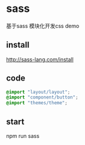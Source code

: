 # sass
基于sass 模块化开发css demo
## install
http://sass-lang.com/install

## code
```css
@import "layout/layout";
@import "component/button";
@import "themes/theme";
```
## start
npm run sass
